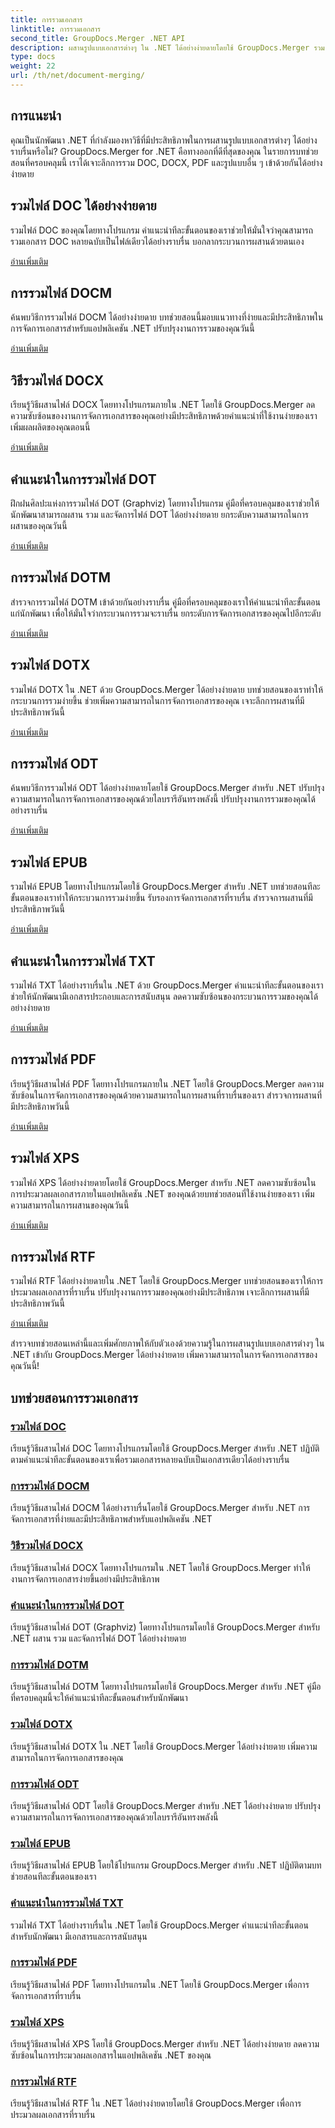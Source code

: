 ```yaml
---
title: การรวมเอกสาร
linktitle: การรวมเอกสาร
second_title: GroupDocs.Merger .NET API
description: ผสานรูปแบบเอกสารต่างๆ ใน .NET ได้อย่างง่ายดายโดยใช้ GroupDocs.Merger รวม DOC, DOCX, PDF และอื่นๆ ได้อย่างราบรื่น เพิ่มประสิทธิภาพการจัดการเอกสารของคุณวันนี้!
type: docs
weight: 22
url: /th/net/document-merging/
---
```

## การแนะนำ

คุณเป็นนักพัฒนา .NET ที่กำลังมองหาวิธีที่มีประสิทธิภาพในการผสานรูปแบบเอกสารต่างๆ ได้อย่างราบรื่นหรือไม่? GroupDocs.Merger for .NET คือทางออกที่ดีที่สุดของคุณ ในรายการบทช่วยสอนที่ครอบคลุมนี้ เราได้เจาะลึกการรวม DOC, DOCX, PDF และรูปแบบอื่น ๆ เข้าด้วยกันได้อย่างง่ายดาย

## รวมไฟล์ DOC ได้อย่างง่ายดาย

รวมไฟล์ DOC ของคุณโดยทางโปรแกรม คำแนะนำทีละขั้นตอนของเราช่วยให้มั่นใจว่าคุณสามารถรวมเอกสาร DOC หลายฉบับเป็นไฟล์เดียวได้อย่างราบรื่น บอกลากระบวนการผสานด้วยตนเอง

[อ่านเพิ่มเติม](./merge-doc-files/)

## การรวมไฟล์ DOCM

ค้นพบวิธีการรวมไฟล์ DOCM ได้อย่างง่ายดาย บทช่วยสอนนี้มอบแนวทางที่ง่ายและมีประสิทธิภาพในการจัดการเอกสารสำหรับแอปพลิเคชัน .NET ปรับปรุงงานการรวมของคุณวันนี้

[อ่านเพิ่มเติม](./merging-docm-files/)

## วิธีรวมไฟล์ DOCX

เรียนรู้วิธีผสานไฟล์ DOCX โดยทางโปรแกรมภายใน .NET โดยใช้ GroupDocs.Merger ลดความซับซ้อนของงานการจัดการเอกสารของคุณอย่างมีประสิทธิภาพด้วยคำแนะนำที่ใช้งานง่ายของเรา เพิ่มผลผลิตของคุณตอนนี้

[อ่านเพิ่มเติม](./how-to-merge-docx-files/)

## คำแนะนำในการรวมไฟล์ DOT

ฝึกฝนศิลปะแห่งการรวมไฟล์ DOT (Graphviz) โดยทางโปรแกรม คู่มือที่ครอบคลุมของเราช่วยให้นักพัฒนาสามารถผสาน รวม และจัดการไฟล์ DOT ได้อย่างง่ายดาย ยกระดับความสามารถในการผสานของคุณวันนี้

[อ่านเพิ่มเติม](./guide-merging-dot-files/)

## การรวมไฟล์ DOTM

สำรวจการรวมไฟล์ DOTM เข้าด้วยกันอย่างราบรื่น คู่มือที่ครอบคลุมของเราให้คำแนะนำทีละขั้นตอนแก่นักพัฒนา เพื่อให้มั่นใจว่ากระบวนการรวมจะราบรื่น ยกระดับการจัดการเอกสารของคุณไปอีกระดับ

[อ่านเพิ่มเติม](./merging-dotm-files/)

## รวมไฟล์ DOTX

รวมไฟล์ DOTX ใน .NET ด้วย GroupDocs.Merger ได้อย่างง่ายดาย บทช่วยสอนของเราทำให้กระบวนการรวมง่ายขึ้น ช่วยเพิ่มความสามารถในการจัดการเอกสารของคุณ เจาะลึกการผสานที่มีประสิทธิภาพวันนี้

[อ่านเพิ่มเติม](./merge-dotx-files/)

## การรวมไฟล์ ODT

ค้นพบวิธีการรวมไฟล์ ODT ได้อย่างง่ายดายโดยใช้ GroupDocs.Merger สำหรับ .NET ปรับปรุงความสามารถในการจัดการเอกสารของคุณด้วยไลบรารีอันทรงพลังนี้ ปรับปรุงงานการรวมของคุณได้อย่างราบรื่น

[อ่านเพิ่มเติม](./merging-odt-files/)

## รวมไฟล์ EPUB

รวมไฟล์ EPUB โดยทางโปรแกรมโดยใช้ GroupDocs.Merger สำหรับ .NET บทช่วยสอนทีละขั้นตอนของเราทำให้กระบวนการรวมง่ายขึ้น รับรองการจัดการเอกสารที่ราบรื่น สำรวจการผสานที่มีประสิทธิภาพวันนี้

[อ่านเพิ่มเติม](./merge-epub-files/)

## คำแนะนำในการรวมไฟล์ TXT

รวมไฟล์ TXT ได้อย่างราบรื่นใน .NET ด้วย GroupDocs.Merger คำแนะนำทีละขั้นตอนของเราช่วยให้นักพัฒนามีเอกสารประกอบและการสนับสนุน ลดความซับซ้อนของกระบวนการรวมของคุณได้อย่างง่ายดาย

[อ่านเพิ่มเติม](./guide-merging-txt-files/)

## การรวมไฟล์ PDF

เรียนรู้วิธีผสานไฟล์ PDF โดยทางโปรแกรมภายใน .NET โดยใช้ GroupDocs.Merger ลดความซับซ้อนในการจัดการเอกสารของคุณด้วยความสามารถในการผสานที่ราบรื่นของเรา สำรวจการผสานที่มีประสิทธิภาพวันนี้

[อ่านเพิ่มเติม](./merging-pdf-files/)

## รวมไฟล์ XPS

รวมไฟล์ XPS ได้อย่างง่ายดายโดยใช้ GroupDocs.Merger สำหรับ .NET ลดความซับซ้อนในการประมวลผลเอกสารภายในแอปพลิเคชัน .NET ของคุณด้วยบทช่วยสอนที่ใช้งานง่ายของเรา เพิ่มความสามารถในการผสานของคุณวันนี้

[อ่านเพิ่มเติม](./merge-xps-files/)

## การรวมไฟล์ RTF

รวมไฟล์ RTF ได้อย่างง่ายดายใน .NET โดยใช้ GroupDocs.Merger บทช่วยสอนของเราให้การประมวลผลเอกสารที่ราบรื่น ปรับปรุงงานการรวมของคุณอย่างมีประสิทธิภาพ เจาะลึกการผสานที่มีประสิทธิภาพวันนี้

[อ่านเพิ่มเติม](./merging-rtf-files/)

สำรวจบทช่วยสอนเหล่านี้และเพิ่มศักยภาพให้กับตัวเองด้วยความรู้ในการผสานรูปแบบเอกสารต่างๆ ใน .NET เข้ากับ GroupDocs.Merger ได้อย่างง่ายดาย เพิ่มความสามารถในการจัดการเอกสารของคุณวันนี้!
## บทช่วยสอนการรวมเอกสาร
### [รวมไฟล์ DOC](./merge-doc-files/)
เรียนรู้วิธีผสานไฟล์ DOC โดยทางโปรแกรมโดยใช้ GroupDocs.Merger สำหรับ .NET ปฏิบัติตามคำแนะนำทีละขั้นตอนของเราเพื่อรวมเอกสารหลายฉบับเป็นเอกสารเดียวได้อย่างราบรื่น
### [การรวมไฟล์ DOCM](./merging-docm-files/)
เรียนรู้วิธีผสานไฟล์ DOCM ได้อย่างราบรื่นโดยใช้ GroupDocs.Merger สำหรับ .NET การจัดการเอกสารที่ง่ายและมีประสิทธิภาพสำหรับแอปพลิเคชัน .NET
### [วิธีรวมไฟล์ DOCX](./how-to-merge-docx-files/)
เรียนรู้วิธีผสานไฟล์ DOCX โดยทางโปรแกรมใน .NET โดยใช้ GroupDocs.Merger ทำให้งานการจัดการเอกสารง่ายขึ้นอย่างมีประสิทธิภาพ
### [คำแนะนำในการรวมไฟล์ DOT](./guide-merging-dot-files/)
เรียนรู้วิธีผสานไฟล์ DOT (Graphviz) โดยทางโปรแกรมโดยใช้ GroupDocs.Merger สำหรับ .NET ผสาน รวม และจัดการไฟล์ DOT ได้อย่างง่ายดาย
### [การรวมไฟล์ DOTM](./merging-dotm-files/)
เรียนรู้วิธีผสานไฟล์ DOTM โดยทางโปรแกรมโดยใช้ GroupDocs.Merger สำหรับ .NET คู่มือที่ครอบคลุมนี้จะให้คำแนะนำทีละขั้นตอนสำหรับนักพัฒนา
### [รวมไฟล์ DOTX](./merge-dotx-files/)
เรียนรู้วิธีผสานไฟล์ DOTX ใน .NET โดยใช้ GroupDocs.Merger ได้อย่างง่ายดาย เพิ่มความสามารถในการจัดการเอกสารของคุณ
### [การรวมไฟล์ ODT](./merging-odt-files/)
เรียนรู้วิธีผสานไฟล์ ODT โดยใช้ GroupDocs.Merger สำหรับ .NET ได้อย่างง่ายดาย ปรับปรุงความสามารถในการจัดการเอกสารของคุณด้วยไลบรารีอันทรงพลังนี้
### [รวมไฟล์ EPUB](./merge-epub-files/)
เรียนรู้วิธีผสานไฟล์ EPUB โดยใช้โปรแกรม GroupDocs.Merger สำหรับ .NET ปฏิบัติตามบทช่วยสอนทีละขั้นตอนของเรา
### [คำแนะนำในการรวมไฟล์ TXT](./guide-merging-txt-files/)
รวมไฟล์ TXT ได้อย่างราบรื่นใน .NET โดยใช้ GroupDocs.Merger คำแนะนำทีละขั้นตอนสำหรับนักพัฒนา มีเอกสารและการสนับสนุน
### [การรวมไฟล์ PDF](./merging-pdf-files/)
เรียนรู้วิธีผสานไฟล์ PDF โดยทางโปรแกรมใน .NET โดยใช้ GroupDocs.Merger เพื่อการจัดการเอกสารที่ราบรื่น
### [รวมไฟล์ XPS](./merge-xps-files/)
เรียนรู้วิธีผสานไฟล์ XPS โดยใช้ GroupDocs.Merger สำหรับ .NET ได้อย่างง่ายดาย ลดความซับซ้อนในการประมวลผลเอกสารในแอปพลิเคชัน .NET ของคุณ
### [การรวมไฟล์ RTF](./merging-rtf-files/)
เรียนรู้วิธีผสานไฟล์ RTF ใน .NET ได้อย่างง่ายดายโดยใช้ GroupDocs.Merger เพื่อการประมวลผลเอกสารที่ราบรื่น